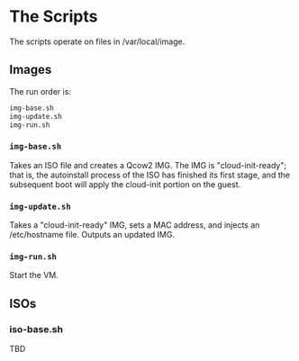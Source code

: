 
The Scripts
====

The scripts operate on files in /var/local/image.  


Images
----

The run order is:

```bash
img-base.sh
img-update.sh
img-run.sh
```


### `img-base.sh`

Takes an ISO file and creates a Qcow2 IMG.  The IMG is "cloud-init-ready"; that is, the autoinstall process of the ISO has finished its first stage, and the subsequent boot will apply the cloud-init portion on the guest.


### `img-update.sh`

Takes a "cloud-init-ready" IMG, sets a MAC address, and injects an /etc/hostname file.  Outputs an updated IMG.


### `img-run.sh`

Start the VM.


ISOs
----

### iso-base.sh

TBD